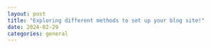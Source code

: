 ```yaml
---
layout: post
title: "Exploring different methods to set up your blog site!"
date: 2024-02-29
categories: general
---
```


